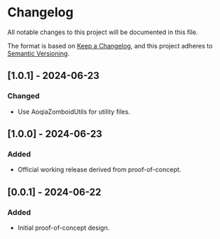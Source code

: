 # Changelog

All notable changes to this project will be documented in this file.

The format is based on [Keep a Changelog](https://keepachangelog.com/en/1.0.0/),
and this project adheres to [Semantic Versioning](https://semver.org/spec/v2.0.0.html).

## [1.0.1] - 2024-06-23

### Changed

-   Use AoqiaZomboidUtils for utility files.

## [1.0.0] - 2024-06-23

### Added

-   Official working release derived from proof-of-concept.

## [0.0.1] - 2024-06-22

### Added

-   Initial proof-of-concept design.
